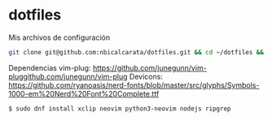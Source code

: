 dotfiles
========

Mis archivos de configuración

```sh
git clone git@github.com:nbicalcarata/dotfiles.git && cd ~/dotfiles && ./install
```
Dependencias
vim-plug: https://github.com/junegunn/vim-pluggithub.com/junegunn/vim-plug
Devicons: https://github.com/ryanoasis/nerd-fonts/blob/master/src/glyphs/Symbols-1000-em%20Nerd%20Font%20Complete.ttf

```sh
$ sudo dnf install xclip neovim python3-neovim nodejs ripgrep
```

